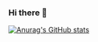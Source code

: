 ### Hi there 👋
[![Anurag's GitHub stats](https://github-readme-stats.vercel.app/api?username=ParkourPunk)](https://github.com/anuraghazra/github-readme-stats)
<!--
**ParkourPunk/ParkourPunk** is a ✨ _special_ ✨ repository because its `README.md` (this file) appears on your GitHub profile.

Here are some ideas to get you started:

- 🔭 I’m currently working on ...
- 🌱 I’m currently learning ...
- 👯 I’m looking to collaborate on ...
- 🤔 I’m looking for help with ...
- 💬 Ask me about ...
- 📫 How to reach me: ...
- 😄 Pronouns: ...
- ⚡ Fun fact: ...
-->
